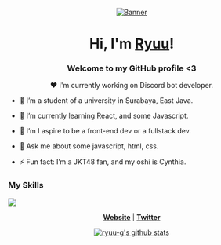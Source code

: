 <p align="center">
  <a href="https://ryuug.site">
    <img src="https://media1.tenor.com/m/FvthnLepGgAAAAAC/hi-hello.gif" alt="Banner">
  </a>
</p>

<h1 align="center">Hi, I'm <a href="https://ryuug.site">Ryuu</a>!</h1>
<h3 align="center">Welcome to my GitHub profile <3</h3>

<p align="center">❤ I'm currently working on Discord bot developer.</p>

- 🔭 I’m a student of a university in Surabaya, East Java.
  
- 🌱 I’m currently learning React, and some Javascript.

- 👯 I’m I aspire to be a front-end dev or a fullstack dev.
  
- 💬 Ask me about some javascript, html, css.
  
- ⚡ Fun fact: I’m a JKT48 fan, and my oshi is Cynthia.

<p align="center">
  <h3>My Skills</h3>
  <a href="https://skillicons.dev">
    <img src="https://skillicons.dev/icons?i=html,css,js,discordjs,bootstrap" />
  </a>
</p>

<p align="center">
  <strong><a href="https://ryuug.site">Website</a></strong> |
  <strong><a href="https://x.com/_RyuuG">Twitter</a></strong> 
</p>

<p align="center">
  <a href="https://github.com/ryuu-g"><img src="https://github-readme-stats.vercel.app/api?username=ryuu-g&hide_border=true&show_icons=true" alt="ryuu-g's github stats"></a>
</p>